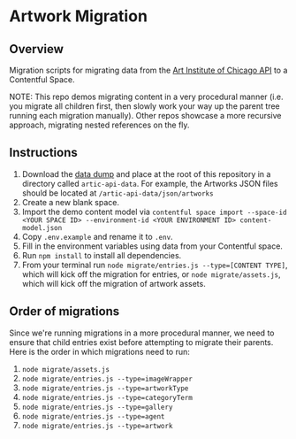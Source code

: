 # Artwork Migration

## Overview

Migration scripts for migrating data from the [Art Institute of Chicago API](https://api.artic.edu/docs/#introduction) to a Contentful Space.

NOTE: This repo demos migrating content in a very procedural manner (i.e. you migrate all children first, then slowly work your way up the parent tree running each migration manually). Other repos showcase a more recursive approach, migrating nested references on the fly.

## Instructions

1. Download the [data dump](https://github.com/art-institute-of-chicago/api-data) and place at the root of this repository in a directory called `artic-api-data`. For example, the Artworks JSON files should be located at `/artic-api-data/json/artworks`
2. Create a new blank space.
3. Import the demo content model via `contentful space import --space-id <YOUR SPACE ID> --environment-id <YOUR ENVIRONMENT ID> content-model.json`
4. Copy `.env.example` and rename it to `.env`.
5. Fill in the environment variables using data from your Contentful space.
6. Run `npm install` to install all dependencies.
7. From your terminal run `node migrate/entries.js --type=[CONTENT TYPE]`, which will kick off the migration for entries, or `node migrate/assets.js`, which will kick off the migration of artwork assets.

## Order of migrations

Since we're running migrations in a more procedural manner, we need to ensure that child entries exist before attempting to migrate their parents. Here is the order in which migrations need to run:

1. `node migrate/assets.js`
2. `node migrate/entries.js --type=imageWrapper`
3. `node migrate/entries.js --type=artworkType`
4. `node migrate/entries.js --type=categoryTerm`
5. `node migrate/entries.js --type=gallery`
6. `node migrate/entries.js --type=agent`
7. `node migrate/entries.js --type=artwork`
